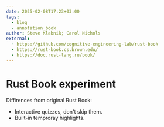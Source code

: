 ```yaml
---
date: 2025-02-08T17:23+03:00
tags:
  - blog
  - annotation_book
author: Steve Klabnik; Carol Nichols
external:
  - https://github.com/cognitive-engineering-lab/rust-book
  - https://rust-book.cs.brown.edu/
  - https://doc.rust-lang.ru/book/
---
```


# Rust Book experiment

Diffirences from original Rust Book:

- Interactive quizzes, don't skip them.
- Built-in temproray highlights.
